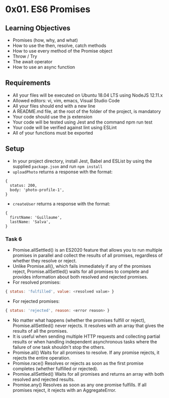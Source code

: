 # 0x01. ES6 Promises

## Learning Objectives
- Promises (how, why, and what)
- How to use the then, resolve, catch methods
- How to use every method of the Promise object
- Throw / Try
- The await operator
- How to use an async function

## Requirements
- All your files will be executed on Ubuntu 18.04 LTS using NodeJS 12.11.x
- Allowed editors: vi, vim, emacs, Visual Studio Code
- All your files should end with a new line
- A README.md file, at the root of the folder of the project, is mandatory
- Your code should use the js extension
- Your code will be tested using Jest and the command npm run test
- Your code will be verified against lint using ESLint
- All of your functions must be exported

## Setup
- In your project directory, install Jest, Babel and ESList by using the supplied `package.json` and run `npm install`
- `uploadPhoto` returns a response with the format:
```
{
  status: 200,
  body: 'photo-profile-1',
}
```
- `createUser` returns a response with the format:
```
{
  firstName: 'Guillaume',
  lastName: 'Salva',
}
```

### Task 6
- Promise.allSettled() is an ES2020 feature that allows you to run multiple promises in parallel and collect the results of all promises, regardless of whether they resolve or reject.
- Unlike Promise.all(), which fails immediately if any of the promises reject, Promise.allSettled() waits for all promises to complete and provides information about both resolved and rejected promises.
- For resolved promises:
```javascript
{ status: 'fulfilled', value: <resolved value> }
```
- For rejected promises:
```javascript
{ status: 'rejected', reason: <error reason> }
```
- No matter what happens (whether the promises fulfill or reject), Promise.allSettled() never rejects. It resolves with an array that gives the results of all the promises.
- It is useful when sending multiple HTTP requests and collecting partial results or when handling independent asynchronous tasks where the failure of one task shouldn't stop the others.
- Promise.all()	Waits for all promises to resolve. If any promise rejects, it rejects the entire operation.
- Promise.race()	Resolves or rejects as soon as the first promise completes (whether fulfilled or rejected).
- Promise.allSettled()	Waits for all promises and returns an array with both resolved and rejected results.
- Promise.any()	Resolves as soon as any one promise fulfills. If all promises reject, it rejects with an AggregateError.
